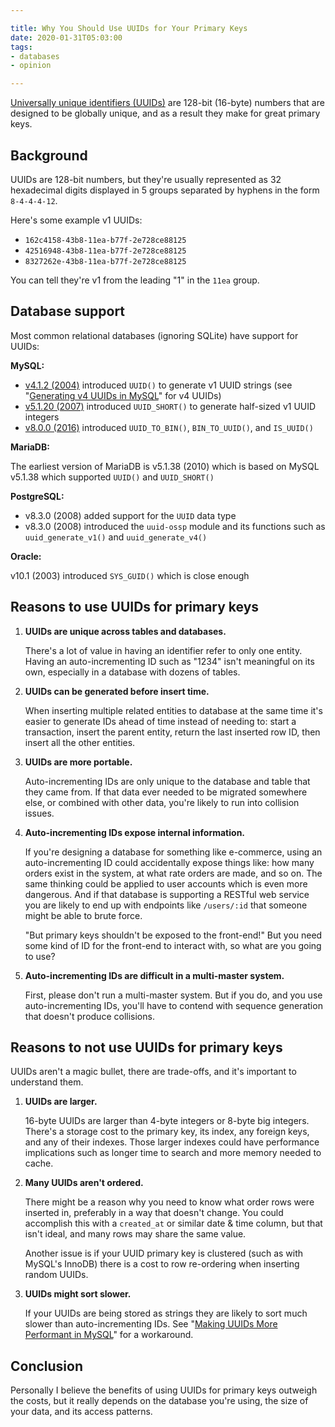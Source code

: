 ```yaml
---

title: Why You Should Use UUIDs for Your Primary Keys
date: 2020-01-31T05:03:00
tags:
- databases
- opinion

---
```


[Universally unique identifiers (UUIDs)](https://en.wikipedia.org/wiki/Universally_unique_identifier) are 128-bit (16-byte) numbers that are designed to be globally unique, and as a result they make for great primary keys.

## Background

UUIDs are 128-bit numbers, but they're usually represented as 32 hexadecimal digits displayed in 5 groups separated by hyphens in the form `8-4-4-4-12`.

Here's some example v1 UUIDs:

- `162c4158-43b8-11ea-b77f-2e728ce88125`
- `42516948-43b8-11ea-b77f-2e728ce88125`
- `8327262e-43b8-11ea-b77f-2e728ce88125`

You can tell they're v1 from the leading "1" in the `11ea` group.

## Database support

Most common relational databases (ignoring SQLite) have support for UUIDs:

**MySQL:**

- [v4.1.2 (2004)](https://web.archive.org/web/20150318151009/http://dev.mysql.com/doc/refman/4.1/en/news-4-1-2.html) introduced `UUID()` to generate v1 UUID strings (see "[Generating v4 UUIDs in MySQL](/blog/generating-v4-uuids-in-mysql)" for v4 UUIDs)
- [v5.1.20 (2007)](https://web.archive.org/web/20150925051852/http://dev.mysql.com/doc/relnotes/mysql/5.1/en/news-5-1-20.html) introduced `UUID_SHORT()` to generate half-sized v1 UUID integers
- [v8.0.0 (2016)](https://dev.mysql.com/doc/relnotes/mysql/8.0/en/news-8-0-0.html#mysqld-8-0-0-feature) introduced `UUID_TO_BIN()`, `BIN_TO_UUID()`, and `IS_UUID()`

**MariaDB:**

The earliest version of MariaDB is v5.1.38 (2010) which is based on MySQL v5.1.38 which supported `UUID()` and `UUID_SHORT()`

**PostgreSQL:**

- v8.3.0 (2008) added support for the `UUID` data type
- v8.3.0 (2008) introduced the `uuid-ossp` module and its functions such as `uuid_generate_v1()` and `uuid_generate_v4()`

**Oracle:**

v10.1 (2003) introduced `SYS_GUID()` which is close enough

## Reasons to use UUIDs for primary keys

1. **UUIDs are unique across tables and databases.**

    There's a lot of value in having an identifier refer to only one entity. Having an auto-incrementing ID such as "1234" isn't meaningful on its own, especially in a database with dozens of tables.

2. **UUIDs can be generated before insert time.**

    When inserting multiple related entities to database at the same time it's easier to generate IDs ahead of time instead of needing to: start a transaction, insert the parent entity, return the last inserted row ID, then insert all the other entities.

3. **UUIDs are more portable.**

    Auto-incrementing IDs are only unique to the database and table that they came from. If that data ever needed to be migrated somewhere else, or combined with other data, you're likely to run into collision issues.

4. **Auto-incrementing IDs expose internal information.**

    If you're designing a database for something like e-commerce, using an auto-incrementing ID could accidentally expose things like: how many orders exist in the system, at what rate orders are made, and so on. The same thinking could be applied to user accounts which is even more dangerous. And if that database is supporting a RESTful web service you are likely to end up with endpoints like `/users/:id` that someone might be able to brute force.

    "But primary keys shouldn't be exposed to the front-end!" But you need some kind of ID for the front-end to interact with, so what are you going to use?

5. **Auto-incrementing IDs are difficult in a multi-master system.**

    First, please don't run a multi-master system. But if you do, and you use auto-incrementing IDs, you'll have to contend with sequence generation that doesn't produce collisions.

## Reasons to not use UUIDs for primary keys

UUIDs aren't a magic bullet, there are trade-offs, and it's important to understand them.

1. **UUIDs are larger.**

    16-byte UUIDs are larger than 4-byte integers or 8-byte big integers. There's a storage cost to the primary key, its index, any foreign keys, and any of their indexes. Those larger indexes could have performance implications such as longer time to search and more memory needed to cache.

2. **Many UUIDs aren't ordered.**

    There might be a reason why you need to know what order rows were inserted in, preferably in a way that doesn't change. You could accomplish this with a `created_at` or similar date & time column, but that isn't ideal, and many rows may share the same value.

    Another issue is if your UUID primary key is clustered (such as with MySQL's InnoDB) there is a cost to row re-ordering when inserting random UUIDs.

3. **UUIDs might sort slower.**

    If your UUIDs are being stored as strings they are likely to sort much slower than auto-incrementing IDs. See "[Making UUIDs More Performant in MySQL](/blog/making-uuids-more-performant-in-mysql)" for a workaround.

## Conclusion

Personally I believe the benefits of using UUIDs for primary keys outweigh the costs, but it really depends on the database you're using, the size of your data, and its access patterns.
